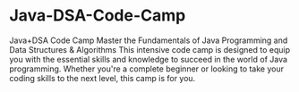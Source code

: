 # Java-DSA-Code-Camp
 Java+DSA Code Camp Master the Fundamentals of Java Programming and Data Structures &amp; Algorithms  This intensive code camp is designed to equip you with the essential skills and knowledge to succeed in the world of Java programming. Whether you're a complete beginner or looking to take your coding skills to the next level, this camp is for you.
